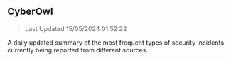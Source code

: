 ## CyberOwl 
> Last Updated 15/05/2024 01:52:22 


A daily updated summary of the most frequent types of security incidents currently being reported from different sources.

